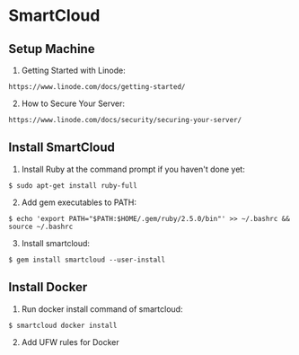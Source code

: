 # SmartCloud

## Setup Machine
1. Getting Started with Linode:
```
https://www.linode.com/docs/getting-started/
```
2. How to Secure Your Server:
```
https://www.linode.com/docs/security/securing-your-server/
```

## Install SmartCloud
1. Install Ruby at the command prompt if you haven't done yet:
```
$ sudo apt-get install ruby-full
```
2. Add gem executables to PATH:
```
$ echo 'export PATH="$PATH:$HOME/.gem/ruby/2.5.0/bin"' >> ~/.bashrc && source ~/.bashrc
```
3. Install smartcloud:
```
$ gem install smartcloud --user-install
```

## Install Docker
1. Run docker install command of smartcloud:
```
$ smartcloud docker install
```
2. Add UFW rules for Docker
